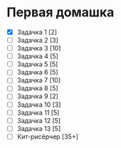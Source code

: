 # Первая домашка
- [X] Задачка 1    [2]
- [ ] Задачка 2    [3]
- [ ] Задачка 3    [10]
- [ ] Задачка 4    [5]
- [ ] Задачка 5    [5]
- [ ] Задачка 6    [5]
- [ ] Задачка 7    [10]
- [ ] Задачка 8    [5]
- [ ] Задачка 9    [2]
- [ ] Задачка 10   [3]
- [ ] Задачка 11   [5]
- [ ] Задачка 12   [5]
- [ ] Задачка 13   [5]
- [ ] Кит-рисёрчер [35+]

